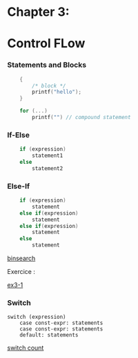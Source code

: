 # Chapter 3:
# Control FLow

### Statements and Blocks

```c
    {
        /* block */
        printf("hello");
    }

    for (...)
        printf("") // compound statement
```

### If-Else

```c
    if (expression)
        statement1
    else
        statement2
```

### Else-If

```c
    if (expression)
        statement
    else if(expression)
        statement
    else if(expression)
        statement
    else
        statement
```

[binsearch](1-binsearch.c)

Exercice :

[ex3-1](exercises/ex3-1.c)

### Switch


    switch (expression)
        case const-expr: statements
        case const-expr: statements
        default: statements

[switch count](2-switch_count.c)

